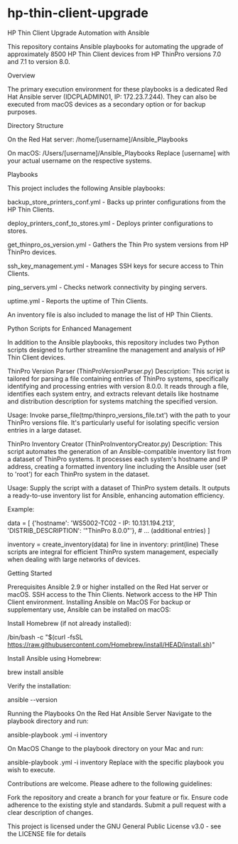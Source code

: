 # hp-thin-client-upgrade

HP Thin Client Upgrade Automation with Ansible

This repository contains Ansible playbooks for automating the upgrade of approximately 8500 HP Thin Client devices from HP ThinPro versions 7.0 and 7.1 to version 8.0.

Overview

The primary execution environment for these playbooks is a dedicated Red Hat Ansible server (IDCPLADMIN01, IP: 172.23.7.244). They can also be executed from macOS devices as a secondary option or for backup purposes.


Directory Structure

On the Red Hat server: /home/[username]/Ansible_Playbooks

On macOS: /Users/[username]/Ansible_Playbooks
Replace [username] with your actual username on the respective systems.


Playbooks

This project includes the following Ansible playbooks:

backup_store_printers_conf.yml - Backs up printer configurations from the HP Thin Clients.

deploy_printers_conf_to_stores.yml - Deploys printer configurations to stores.

get_thinpro_os_version.yml - Gathers the Thin Pro system versions from HP ThinPro devices.

ssh_key_management.yml - Manages SSH keys for secure access to Thin Clients.

ping_servers.yml - Checks network connectivity by pinging servers.

uptime.yml - Reports the uptime of Thin Clients.

An inventory file is also included to manage the list of HP Thin Clients.




Python Scripts for Enhanced Management

In addition to the Ansible playbooks, this repository includes two Python scripts designed to further streamline the management and analysis of HP Thin Client devices.

ThinPro Version Parser (ThinProVersionParser.py)
Description: This script is tailored for parsing a file containing entries of ThinPro systems, specifically identifying and processing entries with version 8.0.0. It reads through a file, identifies each system entry, and extracts relevant details like hostname and distribution description for systems matching the specified version.

Usage: Invoke parse_file(tmp/thinpro_versions_file.txt') with the path to your ThinPro versions file. It's particularly useful for isolating specific version entries in a large dataset.

ThinPro Inventory Creator (ThinProInventoryCreator.py)
Description: This script automates the generation of an Ansible-compatible inventory list from a dataset of ThinPro systems. It processes each system's hostname and IP address, creating a formatted inventory line including the Ansible user (set to 'root') for each ThinPro system in the dataset.

Usage: Supply the script with a dataset of ThinPro system details. It outputs a ready-to-use inventory list for Ansible, enhancing automation efficiency.


Example:

data = [
    {'hostname': 'WS5002-TC02 - IP: 10.131.194.213', 'DISTRIB_DESCRIPTION': '"ThinPro 8.0.0"'},
    # ... (additional entries)
]

inventory = create_inventory(data)
for line in inventory:
    print(line)
These scripts are integral for efficient ThinPro system management, especially when dealing with large networks of devices.




Getting Started

Prerequisites
Ansible 2.9 or higher installed on the Red Hat server or macOS.
SSH access to the Thin Clients.
Network access to the HP Thin Client environment.
Installing Ansible on MacOS
For backup or supplementary use, Ansible can be installed on macOS:

Install Homebrew (if not already installed):

/bin/bash -c "$(curl -fsSL https://raw.githubusercontent.com/Homebrew/install/HEAD/install.sh)"

Install Ansible using Homebrew:

brew install ansible

Verify the installation:

ansible --version

Running the Playbooks
On the Red Hat Ansible Server
Navigate to the playbook directory and run:

ansible-playbook <playbook-name>.yml -i inventory

On MacOS
Change to the playbook directory on your Mac and run:

ansible-playbook <playbook-name>.yml -i inventory
Replace <playbook-name> with the specific playbook you wish to execute.

Contributions are welcome. Please adhere to the following guidelines:

Fork the repository and create a branch for your feature or fix.
Ensure code adherence to the existing style and standards.
Submit a pull request with a clear description of changes.

This project is licensed under the GNU General Public License v3.0 - see the LICENSE file for details
